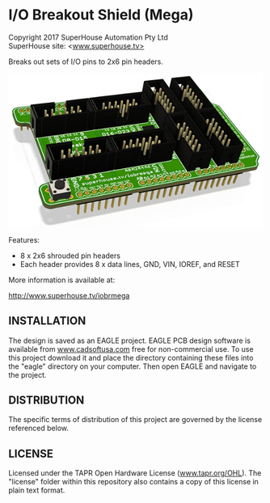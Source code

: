 I/O Breakout Shield (Mega)
==========================
Copyright 2017 SuperHouse Automation Pty Ltd  
SuperHouse site:  <www.superhouse.tv>  

Breaks out sets of I/O pins to 2x6 pin headers.

![PCB render](IOBRMEGA-v2_1-render_1.jpg)

Features:

 * 8 x 2x6 shrouded pin headers
 * Each header provides 8 x data lines, GND, VIN, IOREF, and RESET


More information is available at:

  http://www.superhouse.tv/iobrmega


INSTALLATION
------------
The design is saved as an EAGLE project. EAGLE PCB design software is
available from www.cadsoftusa.com free for non-commercial use. To use
this project download it and place the directory containing these files
into the "eagle" directory on your computer. Then open EAGLE and
navigate to the project.


DISTRIBUTION
------------
The specific terms of distribution of this project are governed by the
license referenced below.


LICENSE
-------
Licensed under the TAPR Open Hardware License (www.tapr.org/OHL).
The "license" folder within this repository also contains a copy of
this license in plain text format.
